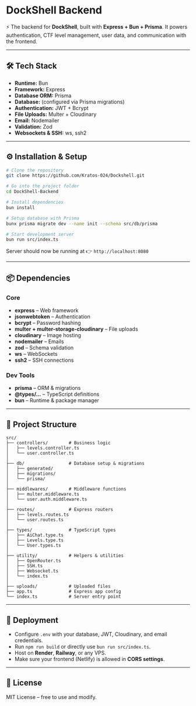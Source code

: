 # DockShell Backend

⚡ The backend for **DockShell**, built with **Express + Bun + Prisma**.
It powers authentication, CTF level management, user data, and communication with the frontend.

---

## 🛠️ Tech Stack

- **Runtime:** Bun
- **Framework:** Express
- **Database ORM:** Prisma
- **Database:** (configured via Prisma migrations)
- **Authentication:** JWT + Bcrypt
- **File Uploads:** Multer + Cloudinary
- **Email:** Nodemailer
- **Validation:** Zod
- **Websockets & SSH:** ws, ssh2

---

## ⚙️ Installation & Setup

```bash
# Clone the repository
git clone https://github.com/Kratos-024/Dockshell.git

# Go into the project folder
cd DockShell-Backend

# Install dependencies
bun install

# Setup database with Prisma
bunx prisma migrate dev --name init --schema src/db/prisma

# Start development server
bun run src/index.ts
```

Server should now be running at 👉 `http://localhost:8080`

---

## 📦 Dependencies

### Core

- **express** – Web framework
- **jsonwebtoken** – Authentication
- **bcrypt** – Password hashing
- **multer + multer-storage-cloudinary** – File uploads
- **cloudinary** – Image hosting
- **nodemailer** – Emails
- **zod** – Schema validation
- **ws** – WebSockets
- **ssh2** – SSH connections

### Dev Tools

- **prisma** – ORM & migrations
- **@types/...** – TypeScript definitions
- **bun** – Runtime & package manager

---

## 📂 Project Structure

```
src/
├── controllers/        # Business logic
│   ├── levels.controller.ts
│   └── user.controller.ts
│
├── db/                 # Database setup & migrations
│   ├── generated/
│   ├── migrations/
│   └── prisma/
│
├── middlewares/        # Middleware functions
│   ├── multer.middleware.ts
│   └── user.auth.middleware.ts
│
├── routes/             # Express routers
│   ├── levels.routes.ts
│   └── user.routes.ts
│
├── types/              # TypeScript types
│   ├── AiChat.type.ts
│   ├── Levels.type.ts
│   └── User.types.ts
│
├── utility/            # Helpers & utilities
│   ├── OpenRouter.ts
│   ├── SSH.ts
│   ├── Websocket.ts
│   └── index.ts
│
├── uploads/            # Uploaded files
├── app.ts              # Express app config
└── index.ts            # Server entry point
```

---

## 🚀 Deployment

- Configure `.env` with your database, JWT, Cloudinary, and email credentials.
- Run `npm run build` or directly use `bun run src/index.ts`.
- Host on **Render**, **Railway**, or any VPS.
- Make sure your frontend (Netlify) is allowed in **CORS settings**.

---

## 📜 License

MIT License – free to use and modify.
